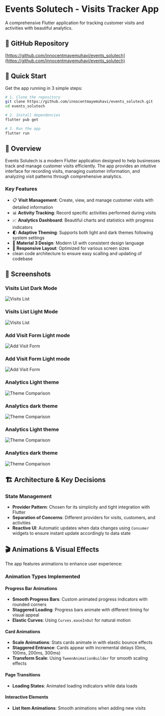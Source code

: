 # Events Solutech - Visits Tracker App

A comprehensive Flutter application for tracking customer visits and activities with beautiful analytics.

## 🔗 GitHub Repository

[https://github.com/innocentmayemuhavi/events_solutech](https://github.com/innocentmayemuhavi/events_solutech)

## 🚀 Quick Start

Get the app running in 3 simple steps:

```bash
# 1. Clone the repository
git clone https://github.com/innocentmayemuhavi/events_solutech.git
cd events_solutech

# 2. Install dependencies
flutter pub get

# 3. Run the app
flutter run
```

## 📱 Overview

Events Solutech is a modern Flutter application designed to help businesses track and manage customer visits efficiently. The app provides an intuitive interface for recording visits, managing customer information, and analyzing visit patterns through comprehensive analytics.

### Key Features

- 📋 **Visit Management**: Create, view, and manage customer visits with detailed information
- 📊 **Activity Tracking**: Record specific activities performed during visits
- 📈 **Analytics Dashboard**: Beautiful charts and statistics with progress indicators
- 🌓 **Adaptive Theming**: Supports both light and dark themes following system settings
- 🎨 **Material 3 Design**: Modern UI with consistent design language
- 📱 **Responsive Layout**: Optimized for various screen sizes
- clean code architecture to ensure easy scalling and updating of codebase

## 📸 Screenshots

### Visits List Dark Mode

![Visits List](screenshots/image1.jpg)

### Visits List Light Mode

![Visits List](screenshots/image11.jpg)

### Add Visit Form Light mode

![Add Visit Form](screenshots/image12.jpg)

### Add Visit Form Light mode

![Add Visit Form](screenshots/image7.jpg)

### Analytics Light theme

![Theme Comparison](screenshots/image5.jpg)

### Analytics dark theme

![Theme Comparison](screenshots/image13.jpg)

### Analytics Light theme

![Theme Comparison](screenshots/image14.jpg)

### Analytics dark theme

![Theme Comparison](screenshots/image4.jpg)

## 🏗️ Architecture & Key Decisions

### State Management

- **Provider Pattern**: Chosen for its simplicity and tight integration with Flutter
- **Separation of Concerns**: Different providers for visits, customers, and activities
- **Reactive UI**: Automatic updates when data changes using `Consumer` widgets to ensure instant update accordingly to data state

## 🎬 Animations & Visual Effects

The app features animations to enhance user experience:

### Animation Types Implemented

#### **Progress Bar Animations**

- **Smooth Progress Bars**: Custom animated progress indicators with rounded corners
- **Staggered Loading**: Progress bars animate with different timing for visual appeal
- **Elastic Curves**: Using `Curves.easeInOut` for natural motion

#### **Card Animations**

- **Scale Animations**: Stats cards animate in with elastic bounce effects
- **Staggered Entrance**: Cards appear with incremental delays (0ms, 100ms, 200ms, 300ms)
- **Transform Scale**: Using `TweenAnimationBuilder` for smooth scaling effects

#### **Page Transitions**

- **Loading States**: Animated loading indicators while data loads

#### **Interactive Elements**

- **List Item Animations**: Smooth animations when adding new visits
